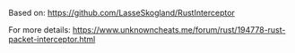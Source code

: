 
Based on: https://github.com/LasseSkogland/RustInterceptor

For more details: https://www.unknowncheats.me/forum/rust/194778-rust-packet-interceptor.html



